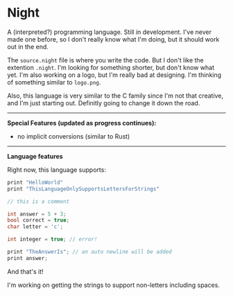 # Night

A (interpreted?) programming language. Still in development. I've never made one before, so I don't really know what I'm doing, but it should work out in the end.

The `source.night` file is where you write the code. But I don't like the extention `.night`. I'm looking for something shorter, but don't know what yet. I'm also working on a logo, but I'm really bad at designing. I'm thinking of something similar to `logo.png`.

Also, this language is very similar to the C family since I'm not that creative, and I'm just starting out. Definitly going to change it down the road.

---

**Special Features (updated as progress continues):**

- no implicit conversions (similar to Rust)

---

**Language features**

Right now, this language supports:

```.cpp
print "HelloWorld"
print "ThisLanguageOnlySupportsLettersForStrings"

// this is a comment

int answer = 5 + 3;
bool correct = true;
char letter = 'c';

int integer = true; // error!

print "TheAnswerIs"; // an auto newline will be added
print answer;
```

And that's it!

I'm working on getting the strings to support non-letters including spaces.
